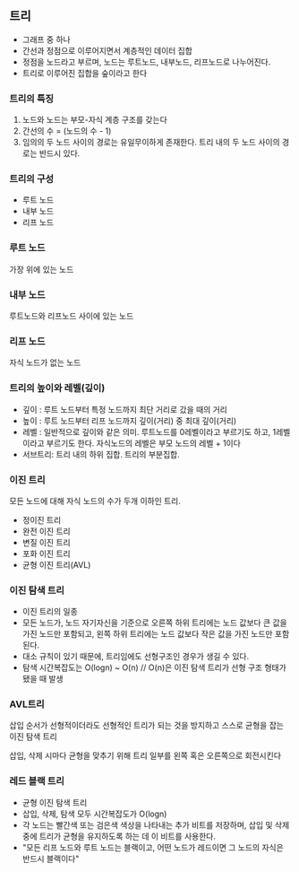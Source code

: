 ## 트리

- 그래프 중 하나
- 간선과 정점으로 이루어지면서 계층적인 데이터 집합
- 정점을 노드라고 부르며, 노드는 루트노드, 내부노드, 리프노드로 나누어진다.
- 트리로 이루어진 집합을 숲이라고 한다

### 트리의 특징

1. 노드와 노드는 부모-자식 계층 구조를 갖는다
2. 간선의 수 = (노드의 수 - 1)
3. 임의의 두 노드 사이의 경로는 유일무이하게 존재한다. 트리 내의 두 노드 사이의 경로는 반드시 있다.

### 트리의 구성

- 루트 노드
- 내부 노드
- 리프 노드

### 루트 노드

가장 위에 있는 노드

### 내부 노드

루트노드와 리프노드 사이에 있는 노드

### 리프 노드

자식 노드가 없는 노드

### 트리의 높이와 레벨(깊이)

- 깊이 : 루트 노드부터 특정 노드까지 최단 거리로 갔을 때의 거리
- 높이 : 루트 노드부터 리프 노드까지 깊이(거리) 중 최대 깊이(거리)
- 레벨 : 일반적으로 깊이와 같은 의미. 루트노드를 0레벨이라고 부르기도 하고, 1레벨이라고 부르기도 한다. 자식노드의 레벨은 부모 노드의 레벨 + 1이다
- 서브트리: 트리 내의 하위 집합. 트리의 부분집합.

### 이진 트리

모든 노드에 대해 자식 노드의 수가 두개 이하인 트리.

- 정이진 트리
- 완전 이진 트리
- 변질 이진 트리
- 포화 이진 트리
- 균형 이진 트리(AVL)

### 이진 탐색 트리

- 이진 트리의 일종
- 모든 노드가, 노드 자기자신을 기준으로 오른쪽 하위 트리에는 노드 값보다 큰 값을 가진 노드만 포함되고, 왼쪽 하위 트리에는 노드 값보다 작은 값을 가진 노드만 포함된다.
- 대소 규칙이 있기 때문에, 트리임에도 선형구조인 경우가 생길 수 있다.
- 탐색 시간복잡도는 O(logn) ~ O(n) // O(n)은 이진 탐색 트리가 선형 구조 형태가 됐을 때 발생

### AVL트리

삽입 순서가 선형적이더라도 선형적인 트리가 되는 것을 방지하고 스스로 균형을 잡는 이진 탐색 트리

삽입, 삭제 시마다 균형을 맞추기 위해 트리 일부를 왼쪽 혹은 오른쪽으로 회전시킨다

### 레드 블랙 트리

- 균형 이진 탐색 트리
- 삽입, 삭제, 탐색 모두 시간복잡도가 O(logn)
- 각 노드는 빨간색 또는 검은색 색상을 나타내는 추가 비트를 저장하며, 삽입 및 삭제 중에 트리가 균형을 유지하도록 하는 데 이 비트를 사용한다. 
- "모든 리프 노드와 루트 노드는 블랙이고, 어떤 노드가 레드이면 그 노드의 자식은 반드시 블랙이다"
